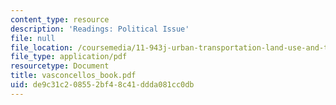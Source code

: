 ```yaml
---
content_type: resource
description: 'Readings: Political Issue'
file: null
file_location: /coursemedia/11-943j-urban-transportation-land-use-and-the-environment-spring-2002/de9c31c208552bf48c41ddda081cc0db_vasconcellos_book.pdf
file_type: application/pdf
resourcetype: Document
title: vasconcellos_book.pdf
uid: de9c31c2-0855-2bf4-8c41-ddda081cc0db
---
```

